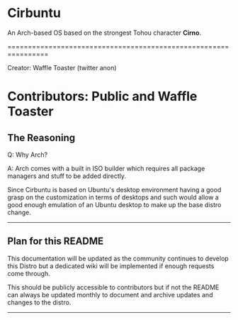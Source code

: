 # Cirbuntu
An Arch-based OS based on the strongest Tohou character **Cirno**.

================================================================

Creator: Waffle Toaster (twitter anon)

Contributors: Public and Waffle Toaster
==================================

The Reasoning
------------------------------------

Q: Why Arch?

A: Arch comes with a built in ISO builder which requires all package managers and stuff to be added directly.

Since Cirbuntu is based on Ubuntu's desktop environment having a good grasp on the customization in terms of desktops and such would allow a good enough emulation of an Ubuntu desktop to make up the base distro change.

----------------------------------

Plan for this README
----------------------------------

This documentation will be updated as the community continues to develop this Distro but a dedicated wiki will be implemented if enough requests come through.

This should be publicly accessible to contributors but if not the README can always be updated monthly to document and archive updates and changes to the distro.

----------------------------------
